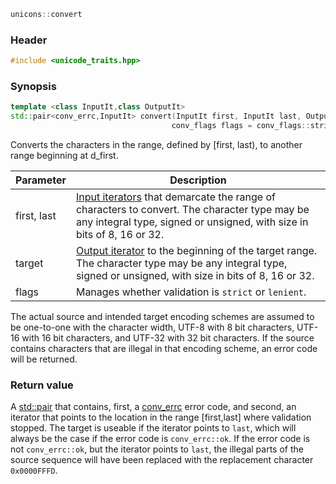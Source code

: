 ```c++
unicons::convert
```

### Header

```c++
#include <unicode_traits.hpp>
```

### Synopsis
```c++
template <class InputIt,class OutputIt>
std::pair<conv_errc,InputIt> convert(InputIt first, InputIt last, OutputIt target, 
                                    conv_flags flags = conv_flags::strict) 
```
Converts the characters in the range, defined by [first, last), to another range beginning at d_first.

Parameter|Description
------------------------------------|------------------------------
first, last | [Input iterators](http://en.cppreference.com/w/cpp/concept/InputIterator) that demarcate the range of characters to convert. The character type may be any integral type, signed or unsigned, with size in bits of 8, 16 or 32. 
target     | [Output iterator](http://en.cppreference.com/w/cpp/concept/OutputIterator) to the beginning of the target range. The character type may be any integral type, signed or unsigned, with size in bits of 8, 16 or 32. 
flags       | Manages whether validation is `strict` or `lenient`.

The actual source and intended target encoding schemes are assumed to be one-to-one with the character width, UTF-8 with 8 bit characters, UTF-16 with 16 bit characters, and UTF-32 with 32 bit characters. If the source contains characters that are illegal in that encoding scheme, an error code will be returned.

### Return value

A [std::pair](http://en.cppreference.com/w/cpp/utility/pair) that contains, first, a [conv_errc](conv_errc) error code, and second, an iterator that points to the location in the range [first,last] where validation stopped. The target is useable if the iterator points to `last`, which will always be the case if the error code is `conv_errc::ok`. If the error code is not `conv_errc::ok`, but the iterator points to `last`, the illegal parts of the source sequence will have been replaced with the replacement character `0x0000FFFD`.  

